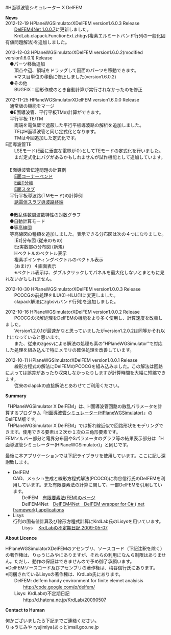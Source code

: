 ﻿#H面導波管シミュレーター X DelFEM  
  
**News**  
  2012-12-19 HPlaneWGSimulatorXDelFEM version1.6.0.3 Release   
　　[DelFEM4Net 1.0.0.7](http://code.google.com/p/delfem4net/)に更新しました。   
　　KrdLab.clapack.FunctionExt.zhbgv(複素エルミートバンド行列の一般化固有値問題解法)を追加しました。    
    
  2012-12-03 HPlaneWGSimulatorXDelFEM version1.6.0.2(modified version1.6.0.1) Release   
　●パーツ移動追加   
　　頂点や辺、領域をドラッグして図面のパーツを移動できます。   
　　※マス目単位の移動に修正しました(version1.6.0.2)   
　●その他   
　　BUGFIX：図形作成のとき自動計算が実行されなかったのを修正   
   
  2012-11-25 HPlaneWGSimulatorXDelFEM version1.6.0.0 Release   
　通常版の機能をマージ   
　●E面導波管、平行平板TMの計算ができます。   
　平行平板 TE/TM   
　　両端を電気壁で遮蔽した平行平板導波路の解析を追加しました。  
　　TEはH面導波管と同じ定式化となります。   
　　TMは今回追加した定式化です。   
  E面導波管TE   
　　LSEモード(E面に垂直な電界が０)としてTEモードの定式化を行いました。   
　　まだ定式化にバグがあるかもしれませんが試作機能として追加しています。   
　   
　E面導波管伝達問題の計算例   
　　[E面コーナーベンド](http://ryujimiya.hatenablog.com/entry/2012/11/22/002733)  
　　[E面T分岐](http://ryujimiya.hatenablog.com/entry/2012/11/22/010458)   
　　[E面スタブ](http://ryujimiya.hatenablog.com/entry/2012/11/22/015323)   
　平行平板導波路(TMモード)の計算例   
　　[誘電体スラブ導波路終端](http://ryujimiya.hatenablog.com/entry/2012/11/25/204048)   
　   
　●散乱係数周波数特性の対数グラフ   
　●自動計算モード   
　●等高線図   
　等高線図の種類を追加しました。表示できる分布図は次の４つになりました。   
　　|Ez|分布図 (従来のもの)   
　　Ez実数部の分布図 (新規)   
　　Hベクトルのベクトル表示   
　　複素ポインティングベクトルのベクトル表示   
　　(おまけ）４画面表示   
　　※ベクトル表示は、ダブルクリックしてパネルを最大化しないとまともに見れないかもしれません。   
   
  2012-10-30 HPlaneWGSimulatorXDelFEM version1.0.0.3 Release  
　　PCOCGの前処理をILU(0)→ILU(1)に変更しました。  
　　clapack解法にzgbsv(バンド行列)を追加しました。  
  
  2012-10-16 HPlaneWGSimulatorXDelFEM version1.0.0.2 Release  
　　PCOCGの求解処理をDelFEMの機能をより多く使用し、計算速度を改善しました。  
　　Version1.2.0.1が最速かなと思っていましたがversion1.2.0.2は同等かそれ以上になっていると思います。  
　　また、従来のzgesvによる解法の処理も素の”HPlaneWGSimulator”で対応した処理を組み込んで特にメモリの確保処理を改善しています。  
  
  2012-10-11 HPlaneWGSimulatorXDelFEM version1.0.0.1 Release  
　　線形方程式の解法にDelFEMのPCOCGを組み込みました。この解法は回路によっては誤差があったり収束しなかったりしますが計算時間を大幅に短縮できます。  
　　従来のclapckの直接解法とあわせてご利用ください。  
  
**Summary**  
  
「HPlaneWGSimulator X DelFEM」は、H面導波管回路の散乱パラメータを計算するプログラム「[H面導波管シミュレーター(HPlaneWGSimulator)](https://github.com/ryujimiya/HPlaneWGSimulator)」のDelFEM版です。  
「HPlaneWGSimulator X DelFEM」では折れ線近似で回路形状をモデリングできます。使用できる要素は２次か１次の三角形要素です。  
FEMソルバー部分と電界分布図やSパラメータのグラフ等の結果表示部分は「H面導波管シミュレーター(HPlaneWGSimulator)」と同じです。  
  
最後に本アプリケーションでは下記ライブラリを使用しています。ここに記し深謝致します。  
- DelFEM  
CAD、メッシュ生成と線形方程式解法(PCOCG)に梅谷信行氏のDelFEMを利用しています。また有限要素法の計算に関して、一部DelFEMを引用しています。  
　　DelFEM　[有限要素法(FEM)のページ](http://ums.futene.net/)  
　　DelFEM4Net　[DelFEM4Net　DelFEM wrapper for C# (.net framework) applications](http://code.google.com/p/delfem4net/)   
- Lisys  
行列の固有値計算及び線形方程式計算にKrdLab氏のLisysを用いています。  
　　Lisys　 [KrdLabの不定期日記 2009-05-07](http://d.hatena.ne.jp/KrdLab/20090507)  
  
**About Licence**  
  
HPlaneWGSimulatorXDelFEMのアセンブリ、ソースコード（下記注釈を除く）の著作権は、りゅうじみやにありますが、それらの利用になんら制限はありません。ただし、動作の保証はできませんので予め御了承願います。  
※DelFEMソースコード及びアセンブリの著作権は、梅谷信行氏にあります。  
※同梱されているLisysの著作権は、KrdLab氏にあります。  
　　DelFEM: delfem handy environment for finite elemet analyisis  
　　　　http://code.google.com/p/delfem/  
　　Lisys: KrdLabの不定期日記  
　　　　http://d.hatena.ne.jp/KrdLab/20090507  

**Contact to Human**  
  
何かございましたら下記までご連絡ください。  
りゅうじみや ryujimiya(あっと)mail.goo.ne.jp  

